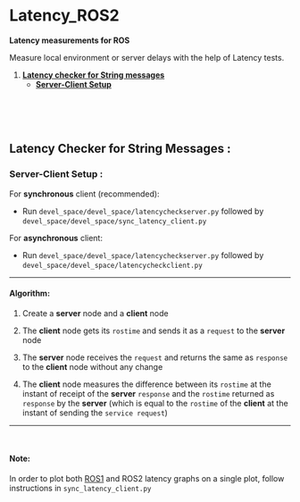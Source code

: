 # Latency_ROS2
**Latency measurements for ROS**  

Measure local environment or server delays with the help of Latency tests.

1. **[Latency checker for String messages](https://github.com/ArusarkaBose/Latency_ROS2/blob/master/README.md#latency-checker-for-string-messages-)**
   * **[Server-Client Setup](https://github.com/ArusarkaBose/Latency_ROS2/blob/master/README.md#server-client-setup-)**
   
</br></br></br>

## Latency Checker for String Messages :
### Server-Client Setup :
For **synchronous** client (recommended):
* Run `devel_space/devel_space/latencycheckserver.py` followed by `devel_space/devel_space/sync_latency_client.py` </br>

For **asynchronous** client:
* Run `devel_space/devel_space/latencycheckserver.py` followed by `devel_space/devel_space/latencycheckclient.py`


---
#### Algorithm:
1.  Create a **server** node and a **client** node

2. The **client** node gets its `rostime` and sends it as a `request` to the **server** node  

3. The **server** node receives the `request` and returns the same as `response` to the **client** node without any change

4. The **client** node measures the difference between its `rostime` at the instant of receipt of the **server** `response` and the `rostime` returned as `response` by the **server** (which is equal to the `rostime` of the **client** at the instant of sending the `service request`)

---

</br>

#### Note:
In order to plot both [ROS1](https://github.com/ArusarkaBose/Latency_ROS) and ROS2 latency graphs on a single plot, follow instructions in `sync_latency_client.py`

